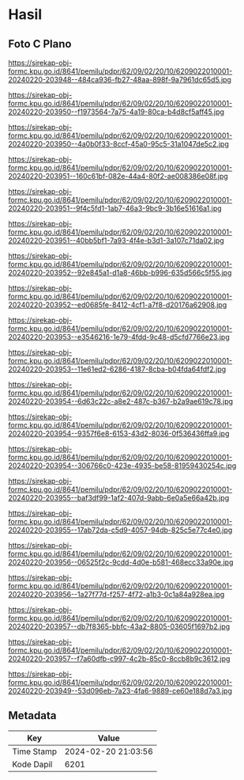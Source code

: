 # Hasil

## Foto C Plano

https://sirekap-obj-formc.kpu.go.id/8641/pemilu/pdpr/62/09/02/20/10/6209022010001-20240220-203948--484ca936-fb27-48aa-898f-9a7961dc65d5.jpg

https://sirekap-obj-formc.kpu.go.id/8641/pemilu/pdpr/62/09/02/20/10/6209022010001-20240220-203950--f1973564-7a75-4a19-80ca-b4d8cf5aff45.jpg

https://sirekap-obj-formc.kpu.go.id/8641/pemilu/pdpr/62/09/02/20/10/6209022010001-20240220-203950--4a0b0f33-8ccf-45a0-95c5-31a1047de5c2.jpg

https://sirekap-obj-formc.kpu.go.id/8641/pemilu/pdpr/62/09/02/20/10/6209022010001-20240220-203951--160c61bf-082e-44a4-80f2-ae008386e08f.jpg

https://sirekap-obj-formc.kpu.go.id/8641/pemilu/pdpr/62/09/02/20/10/6209022010001-20240220-203951--9f4c5fd1-1ab7-46a3-9bc9-3b16e51616a1.jpg

https://sirekap-obj-formc.kpu.go.id/8641/pemilu/pdpr/62/09/02/20/10/6209022010001-20240220-203951--40bb5bf1-7a93-4f4e-b3d1-3a107c71da02.jpg

https://sirekap-obj-formc.kpu.go.id/8641/pemilu/pdpr/62/09/02/20/10/6209022010001-20240220-203952--92e845a1-d1a8-46bb-b996-635d566c5f55.jpg

https://sirekap-obj-formc.kpu.go.id/8641/pemilu/pdpr/62/09/02/20/10/6209022010001-20240220-203952--ed0685fe-8412-4cf1-a7f8-d20176a62908.jpg

https://sirekap-obj-formc.kpu.go.id/8641/pemilu/pdpr/62/09/02/20/10/6209022010001-20240220-203953--e3546216-1e79-4fdd-9c48-d5cfd7766e23.jpg

https://sirekap-obj-formc.kpu.go.id/8641/pemilu/pdpr/62/09/02/20/10/6209022010001-20240220-203953--11e61ed2-6286-4187-8cba-b04fda64fdf2.jpg

https://sirekap-obj-formc.kpu.go.id/8641/pemilu/pdpr/62/09/02/20/10/6209022010001-20240220-203954--6d63c22c-a8e2-487c-b367-b2a9ae619c78.jpg

https://sirekap-obj-formc.kpu.go.id/8641/pemilu/pdpr/62/09/02/20/10/6209022010001-20240220-203954--9357f6e8-6153-43d2-8036-0f536436ffa9.jpg

https://sirekap-obj-formc.kpu.go.id/8641/pemilu/pdpr/62/09/02/20/10/6209022010001-20240220-203954--306766c0-423e-4935-be58-81959430254c.jpg

https://sirekap-obj-formc.kpu.go.id/8641/pemilu/pdpr/62/09/02/20/10/6209022010001-20240220-203955--baf3df99-1af2-407d-9abb-6e0a5e66a42b.jpg

https://sirekap-obj-formc.kpu.go.id/8641/pemilu/pdpr/62/09/02/20/10/6209022010001-20240220-203955--17ab72da-c5d9-4057-94db-825c5e77c4e0.jpg

https://sirekap-obj-formc.kpu.go.id/8641/pemilu/pdpr/62/09/02/20/10/6209022010001-20240220-203956--06525f2c-9cdd-4d0e-b581-468ecc33a90e.jpg

https://sirekap-obj-formc.kpu.go.id/8641/pemilu/pdpr/62/09/02/20/10/6209022010001-20240220-203956--1a27f77d-f257-4f72-a1b3-0c1a84a928ea.jpg

https://sirekap-obj-formc.kpu.go.id/8641/pemilu/pdpr/62/09/02/20/10/6209022010001-20240220-203957--db7f8365-bbfc-43a2-8805-03605f1697b2.jpg

https://sirekap-obj-formc.kpu.go.id/8641/pemilu/pdpr/62/09/02/20/10/6209022010001-20240220-203957--f7a60dfb-c997-4c2b-85c0-8ccb8b9c3612.jpg

https://sirekap-obj-formc.kpu.go.id/8641/pemilu/pdpr/62/09/02/20/10/6209022010001-20240220-203949--53d096eb-7a23-4fa6-9889-ce60e188d7a3.jpg


## Metadata

| Key        | Value               |
| ---------- | ------------------- |
| Time Stamp | 2024-02-20 21:03:56 |
| Kode Dapil | 6201                |



